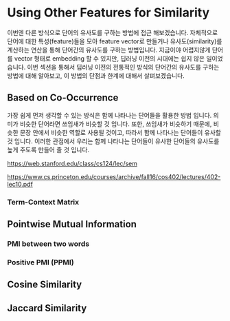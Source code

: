 # Using Other Features for Similarity

이번엔 다른 방식으로 단어의 유사도를 구하는 방법에 접근 해보겠습니다. 자체적으로 단어에 대한 특성(feature)들을 모아 feature vector로 만들거나 유사도(similarity)를 계산하는 연산을 통해 단어간의 유사도를 구하는 방법입니다. 지금이야 어렵지않게 단어를 vector 형태로 embedding 할 수 있지만, 딥러닝 이전의 시대에는 쉽지 않은 일이었습니다. 이번 섹션을 통해서 딥러닝 이전의 전통적인 방식의 단어간의 유사도를 구하는 방법에 대해 알아보고, 이 방법의 단점과 한계에 대해서 살펴보겠습니다.

## Based on Co-Occurrence

가장 쉽게 먼저 생각할 수 있는 방식은 함께 나타나는 단어들을 활용한 방법 입니다. 의미가 비슷한 단어라면 쓰임새가 비슷할 것 입니다. 또한, 쓰임새가 비슷하기 때문에, 비슷한 문장 안에서 비슷한 역할로 사용될 것이고, 따라서 함께 나타나는 단어들이 유사할 것 입니다. 이러한 관점에서 우리는 함께 나타나는 단어들이 유사한 단어들의 유사도를 높게 주도록 만들어 줄 것 입니다.

https://web.stanford.edu/class/cs124/lec/sem

https://www.cs.princeton.edu/courses/archive/fall16/cos402/lectures/402-lec10.pdf

### Term-Context Matrix

## Pointwise Mutual Information

### PMI between two words

### Positive PMI (PPMI)

## Cosine Similarity

## Jaccard Similarity
